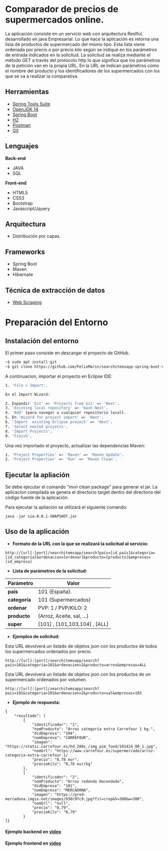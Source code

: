 
# Comparador de precios de supermercados online.

La aplicación consiste en un servicio web con arquitectura Restful, desarrollado en java Empresarial. Lo que hace la aplicación es retorna una lista de productos de supermercado del mismo tipo. Esta lista viene ordenada por precio o por precio kilo según se indique en los parámetros de entrada indicados en la solicitud. La solicitud se realiza mediante el método GET a través del protocolo http lo que significa que los parámetros de la petición van en la propia URL. En la URL se indican parámetros como el nombre del producto y los identificadores de los supermercados con los que se va a realizar la comparativa.

## Herramientas

- [Spring Tools Suite](https://spring.io/tools)
- [OpenJDK 14](https://openjdk.java.net/projects/jdk/)
- [Spring Boot](https://start.spring.io/)
- [H2](http://h2database.com/html/main.htmls)
- [Postman](https://www.postman.com/)
- [Git](https://git-scm.com/downloads)

## Lenguajes

**Back-end**
- JAVA
- SQL

**Front-end**
- HTML5
- CSS3
- Bootstrap
- Javascript/Jquery

## Arquitectura

- Distribución por capas. 

## Frameworks

- Spring Boot
- Maven
- Hibernate

## Técnica de extracción de datos

- [Web Scraping](https://es.wikipedia.org/wiki/Web_scraping)

# Preparación del Entorno


## Instalación del entorno 
El primer paso consiste en descargar el proyecto de GitHub.  

```bash
~$ sudo apt install git 
~$ git clone https://github.com/FelixMarin/searchitemsapp-spring-boot-version.git 
```
A continuacion, importar el proyecto en Eclipse IDE:

```bash
1. 'File > Import'.

En el Import Wizard:

2. Expandir 'Git' => 'Projects from Git' => 'Next'.
3. 'Existing local repository' => 'bash Next'.
4. 'Add' (para navegar a cualquier repositorio local).
5. En 'Wizard for project import' => 'Next'. 
6. 'Import  existing Eclipse project' => 'Next'.
7. 'Select nested projects'.
8. 'Import Projects'.
9. 'Finish'.
```

Una vez importado el proyecto, actualizar las dependencias Maven: 

```bash
1. 'Project Properties' => 'Maven' => 'Maven Update'.
2. 'Project Properties' => 'Run' => 'Maven Clean'.
```

## Ejecutar la apliación

Se debe ejecutar el comando "mvn clean package" para generar el jar. La aplicacion compilada se genera el directorio target dentro del directorio del código fuente de la aplicación. 

Para ejecutar la apliación se utilizará el siguiente comando:

```console
java -jar sia-0.0.1-SNAPSHOT.jar
```

## Uso de la aplicación

- **Formato de la URL con la que se realizará la solicitud al servicio:**

```console
http://[url]:[port]/searchitemsapp/search?pais=[id_país]&categoria=[id_categoría]&ordenacion=[ordenar]&producto=[producto]&empresas=[id_empresa]
```

- **Lista de parámetros de la solicitud:**

| Parámetro | Valor |
| --- | --- |
| __país__ | 101 (España). |
| __categoría__ | 101 (Supermercados) |
| __ordenar__ | PVP: 1 / PVP/KILO: 2 |
| __producto__ | (Arroz, Aceite, sal, ...) |
| __super__ | [101] , [101,103,104] , [ALL] |
 

- **Ejemplos de solicitud:**

Esta URL devolverá un listado de objetos json con los productos de todos los supermercados ordenados por precio. 

```console
http://[url]:[port]/searchitemsapp/search?pais=101&categoria=101&ordenacion=1&producto=arroz&empresas=ALL
```

Esta URL devolverá un listado de objetos json con los productos de un supermercado ordenados por volumen.

```console
http://[url]:[port]/searchitemsapp/search?pais=101&categoria=101&ordenacion=2&producto=sal&empresas=103
```

- **Ejemplo de respuesta:**

```console
{
    "resultado": [
        {
            "identificador": "1",
            "nomProducto": "Arroz categoría extra Carrefour 1 kg.",
            "didEmpresa": "104",
            "nomEmpresa": "CARREFOUR",
            "imagen": "https://static.carrefour.es/hd_280x_/img_pim_food/101424_00_1.jpg",
            "nomUrl": "https://www.carrefour.es/supermercado/arroz-categoria-extra-carrefour-1/
            "precio": "0,78 eur",
            "precioKilo": "0,78 eur/kg"
        },
        {
            "identificador": "2",
            "nomProducto": "Arroz redondo Hacendado",
            "didEmpresa": "101",
            "nomEmpresa": "MERCADONA",
            "imagen": "https://prod-mercadona.imgix.net/images/930c97c9.jpg?fit=crop&h=300&w=300",
            "nomUrl": "null",
            "precio": "0,79",
            "precioKilo": "0,79"
        }
]}
```

#### Ejemplo backend en [vídeo](https://youtu.be/smuZhHQhij4)
#### Ejemplo frontend en [vídeo](https://www.youtube.com/watch?v=K_4Wp0Poh2Q&t=7s)

